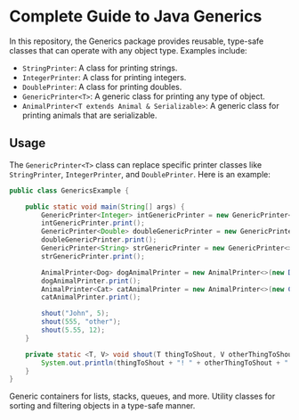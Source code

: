 # Complete Guide to Java Generics

In this repository, the Generics package provides reusable, type-safe classes that can operate with any object type. Examples include:

- `StringPrinter`: A class for printing strings.
- `IntegerPrinter`: A class for printing integers.
- `DoublePrinter`: A class for printing doubles.
- `GenericPrinter<T>`: A generic class for printing any type of object.
- `AnimalPrinter<T extends Animal & Serializable>`: A generic class for printing animals that are serializable.

## Usage

The `GenericPrinter<T>` class can replace specific printer classes like `StringPrinter`, `IntegerPrinter`, and `DoublePrinter`. Here is an example:

```java
public class GenericsExample {

    public static void main(String[] args) {
        GenericPrinter<Integer> intGenericPrinter = new GenericPrinter<>(5);
        intGenericPrinter.print();
        GenericPrinter<Double> doubleGenericPrinter = new GenericPrinter<>(5.9);
        doubleGenericPrinter.print();
        GenericPrinter<String> strGenericPrinter = new GenericPrinter<>("String to print generic");
        strGenericPrinter.print();

        AnimalPrinter<Dog> dogAnimalPrinter = new AnimalPrinter<>(new Dog());
        dogAnimalPrinter.print();
        AnimalPrinter<Cat> catAnimalPrinter = new AnimalPrinter<>(new Cat());
        catAnimalPrinter.print();

        shout("John", 5);
        shout(555, "other");
        shout(5.55, 12);
    }

    private static <T, V> void shout(T thingToShout, V otherThingToShout) {
        System.out.println(thingToShout + "! " + otherThingToShout + "!!");
    }
}
```
Generic containers for lists, stacks, queues, and more.
Utility classes for sorting and filtering objects in a type-safe manner.

